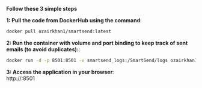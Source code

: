 **Follow these 3 simple steps**  

**1: Pull the code from DockerHub using the command**:
```bash
docker pull ozairkhan1/smartsend:latest  
```
**2: Run the container with volume and port binding to keep track of sent emails (to avoid duplicates):**:  
   ```bash
   docker run -d -p 8501:8501 -v smartsend_logs:/SmartSend/logs ozairkhan1/smartsend:latest
   ```
**3: Access the application in your browser**:  
http://<your-server-ip>:8501
